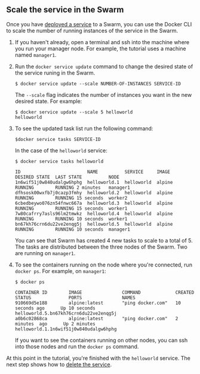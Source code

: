 <!--[metadata]>
+++
title = "Scale the service"
description = "Scale the service running in the Swarm"
keywords = ["tutorial, cluster management, swarm, scale"]
[menu.main]
identifier="swarm-tutorial-scale-service"
parent="swarm-tutorial"
weight=18
+++
<![end-metadata]-->

## Scale the service in the Swarm
Once you have [deployed a service](deploy-service.md) to a Swarm, you can use the Docker CLI to scale the number of running instances of the service in the Swarm.

1. If you haven't already, open a terminal and ssh into the machine where you run your manager node. For example, the tutorial uses a machine named `manager1`.

2. Run the `docker service update` command to change the desired state of the service runing in the Swarm.
    ```bashtext
    $ docker service update --scale NUMBER-OF-INSTANCES SERVICE-ID
    ```
    The `--scale` flag indicates the number of instances you want in the new desired state.
    For example:
    ```bashtext
    $ docker service update --scale 5 helloworld
    helloworld
    ```
3. To see the updated task list run the following command:
    ```
    $docker service tasks SERVICE-ID
    ```
    In the case of the `helloworld` service:
    ```
    $ docker service tasks helloworld

    ID                         NAME          SERVICE     IMAGE   DESIRED STATE  LAST STATE          NODE
    1n6wif51j0w840udalgw6hphg  helloworld.1  helloworld  alpine  RUNNING        RUNNING 2 minutes   manager1
    dfhsosk00wxfb7j0cazp3fmhy  helloworld.2  helloworld  alpine  RUNNING        RUNNING 15 seconds  worker2
    6cbedbeywo076zn54fnwc667a  helloworld.3  helloworld  alpine  RUNNING        RUNNING 15 seconds  worker1
    7w80cafrry7asls96lm2tmwkz  helloworld.4  helloworld  alpine  RUNNING        RUNNING 10 seconds  worker1
    bn67kh76crn6du22ve2enqg5j  helloworld.5  helloworld  alpine  RUNNING        RUNNING 10 seconds  manager1
    ```
    You can see that Swarm has created 4 new tasks to scale to a total of 5. The tasks are distributed between the three nodes of the Swarm. Two are running on `manager1`.

4. To see the containers running on the node where you're connected, run `docker ps`. For example, on `manager1`:
    ```
    $ docker ps

    CONTAINER ID        IMAGE               COMMAND             CREATED             STATUS              PORTS               NAMES
    910669d5e188        alpine:latest       "ping docker.com"   10 seconds ago      Up 10 seconds                           helloworld.5.bn67kh76crn6du22ve2enqg5j
    a0b6c02868ca        alpine:latest       "ping docker.com"   2 minutes  ago      Up 2 minutes                            helloworld.1.1n6wif51j0w840udalgw6hphg
    ```
    If you want to see the containers running on other nodes, you can ssh into those nodes and run the `docker ps` command.

At this point in the tutorial, you're finished with the `helloworld` service. The next step shows how to [delete the service](delete-service.md).

<p style="margin-bottom:300px">&nbsp;</p>
